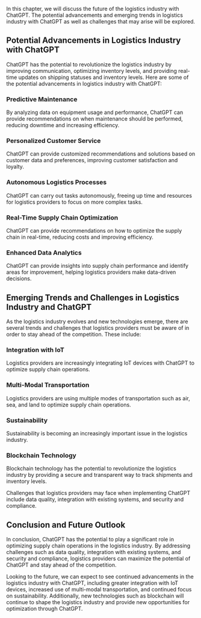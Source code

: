 
In this chapter, we will discuss the future of the logistics industry with ChatGPT. The potential advancements and emerging trends in logistics industry with ChatGPT as well as challenges that may arise will be explored.

Potential Advancements in Logistics Industry with ChatGPT
---------------------------------------------------------

ChatGPT has the potential to revolutionize the logistics industry by improving communication, optimizing inventory levels, and providing real-time updates on shipping statuses and inventory levels. Here are some of the potential advancements in logistics industry with ChatGPT:

### Predictive Maintenance

By analyzing data on equipment usage and performance, ChatGPT can provide recommendations on when maintenance should be performed, reducing downtime and increasing efficiency.

### Personalized Customer Service

ChatGPT can provide customized recommendations and solutions based on customer data and preferences, improving customer satisfaction and loyalty.

### Autonomous Logistics Processes

ChatGPT can carry out tasks autonomously, freeing up time and resources for logistics providers to focus on more complex tasks.

### Real-Time Supply Chain Optimization

ChatGPT can provide recommendations on how to optimize the supply chain in real-time, reducing costs and improving efficiency.

### Enhanced Data Analytics

ChatGPT can provide insights into supply chain performance and identify areas for improvement, helping logistics providers make data-driven decisions.

Emerging Trends and Challenges in Logistics Industry and ChatGPT
----------------------------------------------------------------

As the logistics industry evolves and new technologies emerge, there are several trends and challenges that logistics providers must be aware of in order to stay ahead of the competition. These include:

### Integration with IoT

Logistics providers are increasingly integrating IoT devices with ChatGPT to optimize supply chain operations.

### Multi-Modal Transportation

Logistics providers are using multiple modes of transportation such as air, sea, and land to optimize supply chain operations.

### Sustainability

Sustainability is becoming an increasingly important issue in the logistics industry.

### Blockchain Technology

Blockchain technology has the potential to revolutionize the logistics industry by providing a secure and transparent way to track shipments and inventory levels.

Challenges that logistics providers may face when implementing ChatGPT include data quality, integration with existing systems, and security and compliance.

Conclusion and Future Outlook
-----------------------------

In conclusion, ChatGPT has the potential to play a significant role in optimizing supply chain operations in the logistics industry. By addressing challenges such as data quality, integration with existing systems, and security and compliance, logistics providers can maximize the potential of ChatGPT and stay ahead of the competition.

Looking to the future, we can expect to see continued advancements in the logistics industry with ChatGPT, including greater integration with IoT devices, increased use of multi-modal transportation, and continued focus on sustainability. Additionally, new technologies such as blockchain will continue to shape the logistics industry and provide new opportunities for optimization through ChatGPT.

